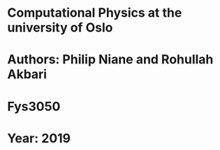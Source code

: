 # Computational Physics at the university of Oslo
# Authors: Philip Niane and Rohullah Akbari
# Fys3050
# Year: 2019
